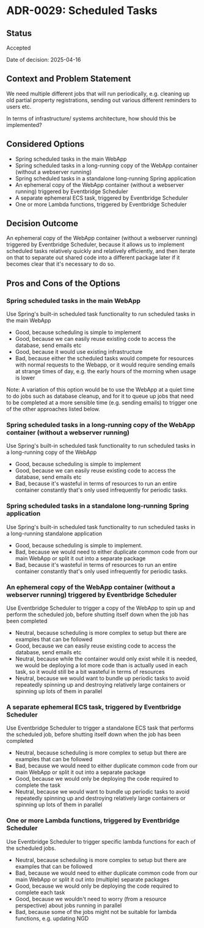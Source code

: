 # ADR-0029: Scheduled Tasks

## Status

Accepted

Date of decision: 2025-04-16

## Context and Problem Statement

We need multiple different jobs that will run periodically, e.g. cleaning up old partial property registrations, sending
out various different reminders to users etc.

In terms of infrastructure/ systems architecture, how should this be implemented?

## Considered Options

* Spring scheduled tasks in the main WebApp
* Spring scheduled tasks in a long-running copy of the WebApp container (without a webserver running)
* Spring scheduled tasks in a standalone long-running Spring application
* An ephemeral copy of the WebApp container (without a webserver running) triggered by Eventbridge Scheduler
* A separate ephemeral ECS task, triggered by Eventbridge Scheduler
* One or more Lambda functions, triggered by Eventbridge Scheduler

## Decision Outcome

An ephemeral copy of the WebApp container (without a webserver running) triggered by Eventbridge Scheduler, because it
allows us to implement scheduled tasks relatively quickly and relatively efficiently, and then iterate on that to
separate out shared code into a different package later if it becomes clear that it's necessary to do so.

## Pros and Cons of the Options

### Spring scheduled tasks in the main WebApp

Use Spring's built-in scheduled task functionality to run scheduled tasks in the main WebApp

* Good, because scheduling is simple to implement
* Good, because we can easily reuse existing code to access the database, send emails etc
* Good, because it would use existing infrastructure
* Bad, because either the scheduled tasks would compete for resources with normal requests to the Webapp, or it would
  require sending emails at strange times of day, e.g. the early hours of the morning when usage is lower

Note: A variation of this option would be to use the WebApp at a quiet time to do jobs such as database cleanup, and for
it to queue up jobs that need to be completed at a more sensible time (e.g. sending emails) to trigger one of the other
approaches listed below.

### Spring scheduled tasks in a long-running copy of the WebApp container (without a webserver running)

Use Spring's built-in scheduled task functionality to run scheduled tasks in a long-running copy of the WebApp

* Good, because scheduling is simple to implement
* Good, because we can easily reuse existing code to access the database, send emails etc
* Bad, because it's wasteful in terms of resources to run an entire container constantly that's only used infrequently
  for periodic tasks.

### Spring scheduled tasks in a standalone long-running Spring application

Use Spring's built-in scheduled task functionality to run scheduled tasks in a long-running standalone application

* Good, because scheduling is simple to implement.
* Bad, because we would need to either duplicate common code from our main WebApp or split it out into a separate
  package
* Bad, because it's wasteful in terms of resources to run an entire container constantly that's only used infrequently
  for periodic tasks.

### An ephemeral copy of the WebApp container (without a webserver running) triggered by Eventbridge Scheduler

Use Eventbridge Scheduler to trigger a copy of the WebApp to spin up and perform the scheduled job, before shutting
itself down when the job has been completed

* Neutral, because scheduling is more complex to setup but there are examples that can be followed
* Good, because we can easily reuse existing code to access the database, send emails etc
* Neutral, because while the container would only exist while it is needed, we would be deploying a lot more code than
  is actually used in each task, so it would still be a bit wasteful in terms of resources
* Neutral, because we would want to bundle up periodic tasks to avoid repeatedly spinning up and destroying relatively
  large containers or spinning up lots of them in parallel

### A separate ephemeral ECS task, triggered by Eventbridge Scheduler

Use Eventbridge Scheduler to trigger a standalone ECS task that performs the scheduled job, before shutting itself down
when the job has been completed

* Neutral, because scheduling is more complex to setup but there are examples that can be followed
* Bad, because we would need to either duplicate common code from our main WebApp or split it out into a separate
  package
* Good, because we would only be deploying the code required to complete the task
* Neutral, because we would want to bundle up periodic tasks to avoid repeatedly spinning up and destroying relatively
  large containers or spinning up lots of them in parallel

### One or more Lambda functions, triggered by Eventbridge Scheduler

Use Eventbridge Scheduler to trigger specific lambda functions for each of the scheduled jobs.

* Neutral, because scheduling is more complex to setup but there are examples that can be followed
* Bad, because we would need to either duplicate common code from our main WebApp or split it out into (multiple)
  separate
  packages
* Good, because we would only be deploying the code required to complete each task
* Good, because we wouldn't need to worry (from a resource perspective) about jobs running in parallel
* Bad, because some of the jobs might not be suitable for lambda functions, e.g. updating NGD
